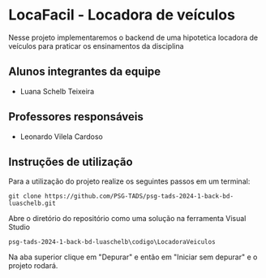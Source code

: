 # LocaFacil - Locadora de veículos
Nesse projeto implementaremos o backend de uma hipotetica locadora de veículos para praticar os ensinamentos da disciplina

## Alunos integrantes da equipe

* Luana Schelb Teixeira

## Professores responsáveis

* Leonardo Vilela Cardoso

## Instruções de utilização

Para a utilização do projeto realize os seguintes passos em um terminal:

`git clone https://github.com/PSG-TADS/psg-tads-2024-1-back-bd-luaschelb.git`

Abre o diretório do repositório como uma solução na ferramenta Visual Studio

`psg-tads-2024-1-back-bd-luaschelb\codigo\LocadoraVeiculos`

Na aba superior clique em "Depurar" e então em "Iniciar sem depurar" e o projeto rodará.

